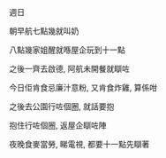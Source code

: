 週日

朝早航七點幾就叫奶

八點幾家姐醒就喺屋企玩到十一點

之後一齊去啟德, 阿航未開餐就瞓咗

今日佢肯食忌廉汁意粉, 又肯食炸雞, 算係咁

之後去公園行咗個圈, 就話要抱

抱住行咗個圈, 返屋企瞓咗陣

夜晚食麥當勞, 睇電視, 都要十一點先瞓著

